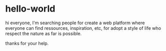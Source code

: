 # hello-world

hi everyone, I'm searching people for create a web platform where everyone can find ressources, inspiration, etc, for adopt a style of life who respect the nature as far is possible.

thanks for your help.
